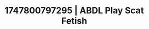 ---
categories:
- Kinky dreams
- Coworker crush
- Office affair
- Vintage boudoir
- Non-binary beauty
image: /assets/images/1747800797295.jpg
layout: post
seo:
  description: Featured content with exclusive ABDL Play, Scat Fetish. HD images available.
  keywords: ABDL Play, Scat Fetish
  og_image: /assets/images/1747800797295.jpg
  schema_type: VisualArtwork
tags:
- ABDL Play
- '#1747800797295'
- Scat Fetish
title: 1747800797295 | ABDL Play Scat Fetish
---